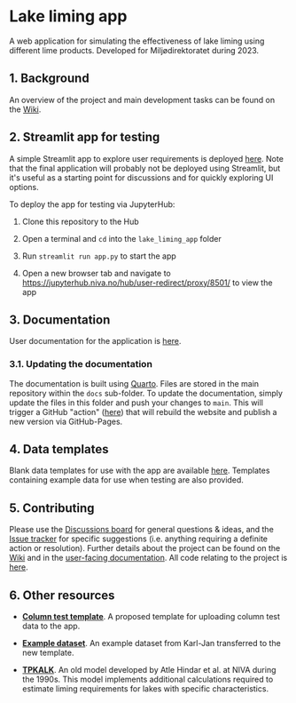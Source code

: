 # Lake liming app

A web application for simulating the effectiveness of lake liming using different lime products. Developed for Miljødirektoratet during 2023.

## 1. Background

An overview of the project and main development tasks can be found on the [Wiki](https://github.com/NIVANorge/lake_liming_app/wiki).

## 2. Streamlit app for testing

A simple Streamlit app to explore user requirements is deployed [here](https://nivanorge-lake-liming-app-app-ywryvk.streamlit.app/). Note that the final application will probably not be deployed using Streamlit, but it's useful as a starting point for discussions and for quickly exploring UI options.

To deploy the app for testing via JupyterHub:

 1. Clone this repository to the Hub

 2. Open a terminal and `cd` into the `lake_liming_app` folder

 3. Run `streamlit run app.py` to start the app

 4. Open a new browser tab and navigate to https://jupyterhub.niva.no/hub/user-redirect/proxy/8501/ to view the app

## 3. Documentation

User documentation for the application is [here](https://nivanorge.github.io/lake_liming_app/).

### 3.1. Updating the documentation

The documentation is built using [Quarto](https://quarto.org/). Files are stored in the main repository within the `docs` sub-folder. To update the documentation, simply update the files in this folder and push your changes to `main`. This will trigger a GitHub "action" ([here](https://github.com/NIVANorge/lake_liming_app/blob/main/.github/workflows/quarto-publish.yml)) that will rebuild the website and publish a new version via GitHub-Pages.

## 4. Data templates

Blank data templates for use with the app are available [here](https://github.com/NIVANorge/lake_liming_app/tree/main/data). Templates containing example data for use when testing are also provided.

## 5. Contributing

Please use the [Discussions board](https://github.com/NIVANorge/lake_liming_app/discussions) for general questions & ideas, and the [Issue tracker](https://github.com/NIVANorge/lake_liming_app/issues) for specific suggestions (i.e. anything requiring a definite action or resolution). Further details about the project can be found on the [Wiki](https://github.com/NIVANorge/lake_liming_app/wiki) and in the [user-facing documentation](https://nivanorge.github.io/lake_liming_app/). All code relating to the project is [here](https://github.com/NIVANorge/lake_liming_app).


## 6. Other resources

 * **[Column test template](./data/liming_app_data_template_v1-0.xlsx)**. A proposed template for uploading column test data to the app.
 
 * **[Example dataset](./data/liming_app_test_data.xlsx)**. An example dataset from Karl-Jan transferred to the new template.
 
 * **[TPKALK](https://niva.brage.unit.no/niva-xmlui/handle/11250/208709)**. An old model developed by Atle Hindar et al. at NIVA during the 1990s. This model implements additional calculations required to estimate liming requirements for lakes with specific characteristics.

